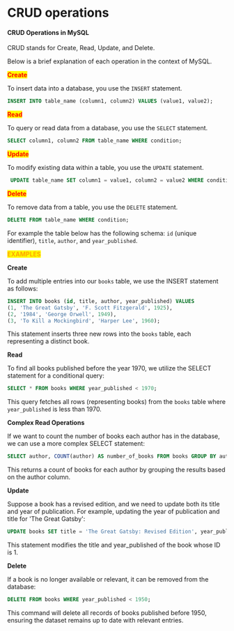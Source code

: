 # CRUD operations

#### CRUD Operations in MySQL

CRUD stands for Create, Read, Update, and Delete.&#x20;

Below is a brief explanation of each operation in the context of MySQL.

<mark style="color:red;background-color:yellow;">**Create**</mark>

To insert data into a database, you use the `INSERT` statement.

```sql
INSERT INTO table_name (column1, column2) VALUES (value1, value2);
```

<mark style="color:red;background-color:yellow;">**Read**</mark>

To query or read data from a database, you use the `SELECT` statement.

```sql
SELECT column1, column2 FROM table_name WHERE condition;
```

<mark style="color:red;background-color:yellow;">**Update**</mark>

To modify existing data within a table, you use the `UPDATE` statement.

```sql
 UPDATE table_name SET column1 = value1, column2 = value2 WHERE condition;
```

<mark style="color:red;background-color:yellow;">**Delete**</mark>

To remove data from a table, you use the `DELETE` statement.

```sql
DELETE FROM table_name WHERE condition;
```

For example the table below has the following schema: `id` (unique identifier), `title`, `author`, and `year_published`.



<mark style="color:orange;">**EXAMPLES**</mark>

**Create**

To add multiple entries into our `books` table, we use the INSERT statement as follows:

```sql
INSERT INTO books (id, title, author, year_published) VALUES 
(1, 'The Great Gatsby', 'F. Scott Fitzgerald', 1925),
(2, '1984', 'George Orwell', 1949),
(3, 'To Kill a Mockingbird', 'Harper Lee', 1960);
```

This statement inserts three new rows into the `books` table, each representing a distinct book.

**Read**

To find all books published before the year 1970, we utilize the SELECT statement for a conditional query:

```sql
SELECT * FROM books WHERE year_published < 1970;
```

This query fetches all rows (representing books) from the `books` table where `year_published` is less than 1970.

**Complex Read Operations**

If we want to count the number of books each author has in the database, we can use a more complex SELECT statement:

```sql
SELECT author, COUNT(author) AS number_of_books FROM books GROUP BY author;
```

This returns a count of books for each author by grouping the results based on the author column.

**Update**

Suppose a book has a revised edition, and we need to update both its title and year of publication. For example, updating the year of publication and title for 'The Great Gatsby':

```sql
UPDATE books SET title = 'The Great Gatsby: Revised Edition', year_published = 2023 WHERE id = 1;
```

This statement modifies the title and year\_published of the book whose ID is 1.

**Delete**

If a book is no longer available or relevant, it can be removed from the database:

```sql
DELETE FROM books WHERE year_published < 1950;
```

This command will delete all records of books published before 1950, ensuring the dataset remains up to date with relevant entries.

